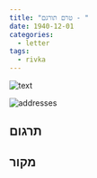 ```yaml
---
title: "טרם תורגם - "
date: 1940-12-01
categories:
  - letter
tags:
  - rivka
---
```


![text](/pupko-papers/assets/images/1940-12-01-content.jpg)

![addresses](/pupko-papers/assets/images/1940-12-01-addresses.jpg)

## תרגום


## מקור
